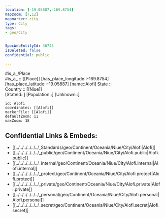 ```yaml
---
location: [-19.05887,-169.8754] 
mapzoom: [7,12] 
mapmarker: city 
type: City
tags:
- geo/City


SpocWebEntityId: 36743
isDeleted: false
confidential: public

---
```

#is_a_/Place  
#is_a_ :: [[Place]] 
[has_place_longitude::-169.8754] 
[has_place_latitude::-19.05887] 
[name::Alofi] 
State ::  
Country :: [[Niue]]  
[StateId::] 
[Population::] 
[Unknown::] 


```leaflet
id: Alofi
coordinates: [[Alofi]] 
markerFile: [[Alofi]] 
defaultZoom: 11 
maxZoom: 18
```


## Confidential Links & Embeds: 
- [[../../../../../../_Standards/geo/Continent/Oceania/Niue/City/Alofi|Alofi]] 
- [[../../../../../../_public/geo/Continent/Oceania/Niue/City/Alofi.public|Alofi.public]] 
- [[../../../../../../_internal/geo/Continent/Oceania/Niue/City/Alofi.internal|Alofi.internal]] 
- [[../../../../../../_protect/geo/Continent/Oceania/Niue/City/Alofi.protect|Alofi.protect]] 
- [[../../../../../../_private/geo/Continent/Oceania/Niue/City/Alofi.private|Alofi.private]] 
- [[../../../../../../_personal/geo/Continent/Oceania/Niue/City/Alofi.personal|Alofi.personal]] 
- [[../../../../../../_secret/geo/Continent/Oceania/Niue/City/Alofi.secret|Alofi.secret]] 
